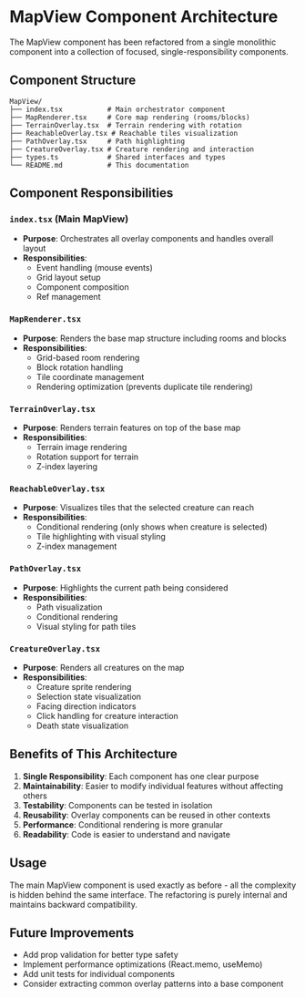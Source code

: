 # MapView Component Architecture

The MapView component has been refactored from a single monolithic component into a collection of focused, single-responsibility components.

## Component Structure

```
MapView/
├── index.tsx           # Main orchestrator component
├── MapRenderer.tsx     # Core map rendering (rooms/blocks)
├── TerrainOverlay.tsx  # Terrain rendering with rotation
├── ReachableOverlay.tsx # Reachable tiles visualization
├── PathOverlay.tsx     # Path highlighting
├── CreatureOverlay.tsx # Creature rendering and interaction
├── types.ts            # Shared interfaces and types
└── README.md           # This documentation
```

## Component Responsibilities

### `index.tsx` (Main MapView)
- **Purpose**: Orchestrates all overlay components and handles overall layout
- **Responsibilities**: 
  - Event handling (mouse events)
  - Grid layout setup
  - Component composition
  - Ref management

### `MapRenderer.tsx`
- **Purpose**: Renders the base map structure including rooms and blocks
- **Responsibilities**:
  - Grid-based room rendering
  - Block rotation handling
  - Tile coordinate management
  - Rendering optimization (prevents duplicate tile rendering)

### `TerrainOverlay.tsx`
- **Purpose**: Renders terrain features on top of the base map
- **Responsibilities**:
  - Terrain image rendering
  - Rotation support for terrain
  - Z-index layering

### `ReachableOverlay.tsx`
- **Purpose**: Visualizes tiles that the selected creature can reach
- **Responsibilities**:
  - Conditional rendering (only shows when creature is selected)
  - Tile highlighting with visual styling
  - Z-index management

### `PathOverlay.tsx`
- **Purpose**: Highlights the current path being considered
- **Responsibilities**:
  - Path visualization
  - Conditional rendering
  - Visual styling for path tiles

### `CreatureOverlay.tsx`
- **Purpose**: Renders all creatures on the map
- **Responsibilities**:
  - Creature sprite rendering
  - Selection state visualization
  - Facing direction indicators
  - Click handling for creature interaction
  - Death state visualization

## Benefits of This Architecture

1. **Single Responsibility**: Each component has one clear purpose
2. **Maintainability**: Easier to modify individual features without affecting others
3. **Testability**: Components can be tested in isolation
4. **Reusability**: Overlay components can be reused in other contexts
5. **Performance**: Conditional rendering is more granular
6. **Readability**: Code is easier to understand and navigate

## Usage

The main MapView component is used exactly as before - all the complexity is hidden behind the same interface. The refactoring is purely internal and maintains backward compatibility.

## Future Improvements

- Add prop validation for better type safety
- Implement performance optimizations (React.memo, useMemo)
- Add unit tests for individual components
- Consider extracting common overlay patterns into a base component
